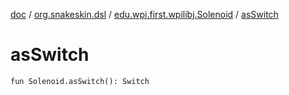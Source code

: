 [doc](../../index.md) / [org.snakeskin.dsl](../index.md) / [edu.wpi.first.wpilibj.Solenoid](index.md) / [asSwitch](./as-switch.md)

# asSwitch

`fun Solenoid.asSwitch(): Switch`